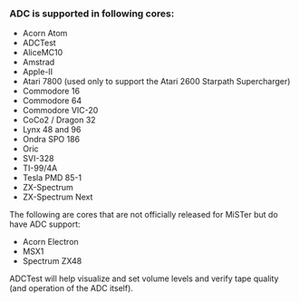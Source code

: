 ### ADC is supported in following cores:

* Acorn Atom
* ADCTest
* AliceMC10
* Amstrad
* Apple-II
* Atari 7800 (used only to support the Atari 2600 Starpath Supercharger)
* Commodore 16
* Commodore 64
* Commodore VIC-20
* CoCo2 / Dragon 32
* Lynx 48 and 96
* Ondra SPO 186
* Oric
* SVI-328
* TI-99/4A
* Tesla PMD 85-1
* ZX-Spectrum
* ZX-Spectrum Next

The following are cores that are not officially released for MiSTer but do have ADC support:
* Acorn Electron
* MSX1
* Spectrum ZX48

ADCTest will help visualize and set volume levels and verify tape quality (and operation of the ADC itself).